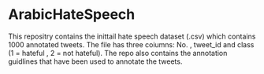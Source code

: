 # ArabicHateSpeech
This repositry contains the inittail hate speech dataset (.csv) which contains 1000 annotated tweets. The file has three coiumns: No. , tweet_id and class (1 = hateful , 2 = not hateful).  The repo also contains the  annotation guidlines that have been used to annotate the tweets.
